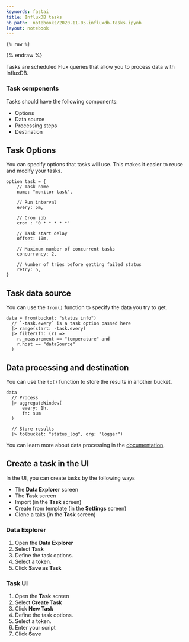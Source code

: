 ```yaml
---
keywords: fastai
title: InfluxDB tasks
nb_path: _notebooks/2020-11-05-influxdb-tasks.ipynb
layout: notebook
---
```


<!--
#################################################
### THIS FILE WAS AUTOGENERATED! DO NOT EDIT! ###
#################################################
# file to edit: _notebooks/2020-11-05-influxdb-tasks.ipynb
-->

<div class="container" id="notebook-container">
        
    {% raw %}
    
<div class="cell border-box-sizing code_cell rendered">

</div>
    {% endraw %}

<div class="cell border-box-sizing text_cell rendered"><div class="inner_cell">
<div class="text_cell_render border-box-sizing rendered_html">
<p>Tasks are scheduled Flux queries that allow you to process data with InfluxDB.</p>
<h3 id="Task-components">Task components<a class="anchor-link" href="#Task-components"> </a></h3><p>Tasks should have the following components:</p>
<ul>
<li>Options</li>
<li>Data source</li>
<li>Processing steps</li>
<li>Destination</li>
</ul>

</div>
</div>
</div>
<div class="cell border-box-sizing text_cell rendered"><div class="inner_cell">
<div class="text_cell_render border-box-sizing rendered_html">
<h2 id="Task-Options">Task Options<a class="anchor-link" href="#Task-Options"> </a></h2><p>You can specify options that tasks will use. This makes it easier to reuse and modify your tasks.</p>

<pre><code>option task = {
    // Task name
    name: "monitor task",

    // Run interval
    every: 5m,

    // Cron job
    cron : "0 * * * * *"

    // Task start delay
    offset: 10m,

    // Maximum number of concurrent tasks
    concurrency: 2,

    // Number of tries before getting failed status
    retry: 5,
}</code></pre>

</div>
</div>
</div>
<div class="cell border-box-sizing text_cell rendered"><div class="inner_cell">
<div class="text_cell_render border-box-sizing rendered_html">
<h2 id="Task-data-source">Task data source<a class="anchor-link" href="#Task-data-source"> </a></h2><p>You can use the <code>from()</code> function to specify the data you try to get.</p>

<pre><code>data = from(bucket: "status info")
  // `-task.every` is a task option passed here
  |&gt; range(start: -task.every)
  |&gt; filter(fn: (r) =&gt;
    r._measurement == "temperature" and
    r.host == "dataSource"
  )</code></pre>

</div>
</div>
</div>
<div class="cell border-box-sizing text_cell rendered"><div class="inner_cell">
<div class="text_cell_render border-box-sizing rendered_html">
<h2 id="Data-processing-and-destination">Data processing and destination<a class="anchor-link" href="#Data-processing-and-destination"> </a></h2><p>You can use the <code>to()</code> function to store the results in another bucket.</p>

<pre><code>data
  // Process
  |&gt; aggregateWindow(
      every: 1h,
      fn: sum
  )

  // Store results
  |&gt; to(bucket: "status_log", org: "logger")</code></pre>
<p>You can learn more about data processing in the <a href="https://docs.influxdata.com/influxdb/v2.0/process-data/common-tasks/">documentation</a>.</p>

</div>
</div>
</div>
<div class="cell border-box-sizing text_cell rendered"><div class="inner_cell">
<div class="text_cell_render border-box-sizing rendered_html">
<h2 id="Create-a-task-in-the-UI">Create a task in the UI<a class="anchor-link" href="#Create-a-task-in-the-UI"> </a></h2><p>In the UI, you can create tasks by the following ways</p>
<ul>
<li>The <strong>Data Explorer</strong> screen</li>
<li>The <strong>Task</strong> screen</li>
<li>Import (in the <strong>Task</strong> screen)</li>
<li>Create from template (in the <strong>Settings</strong> screen)</li>
<li>Clone a taks (in the <strong>Task</strong> screen)</li>
</ul>
<h3 id="Data-Explorer">Data Explorer<a class="anchor-link" href="#Data-Explorer"> </a></h3><ol>
<li>Open the <strong>Data Explorer</strong></li>
<li>Select <strong>Task</strong></li>
<li>Define the task options.</li>
<li>Select a token.</li>
<li>Click <strong>Save as Task</strong></li>
</ol>
<h3 id="Task-UI">Task UI<a class="anchor-link" href="#Task-UI"> </a></h3><ol>
<li>Open the <strong>Task</strong> screen</li>
<li>Select <strong>Create Task</strong></li>
<li>Click <strong>New Task</strong></li>
<li>Define the task options.</li>
<li>Select a token.</li>
<li>Enter your script</li>
<li>Click <strong>Save</strong></li>
</ol>

</div>
</div>
</div>
</div>
 

